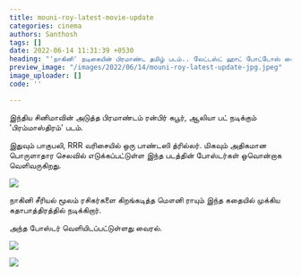 ```yaml
---
title: mouni-roy-latest-movie-update
categories: cinema
authors: Santhosh
tags: []
date: 2022-06-14 11:31:39 +0530
heading: "'நாகினி' நடிகையின் பிரமாண்ட தமிழ் படம்.. லேட்டஸ்ட் ஹாட் போட்டோஸ் வைரல்.! "
preview_image: "/images/2022/06/14/mouni-roy-latest-update-jpg.jpeg"
image_uploader: []
code: ''

---
```

இந்திய சினிமாவின் அடுத்த பிரமாண்டம் ரன்பிர் கபூர், ஆலியா பட் நடிக்கும் 'பிரம்மாஸ்திரம்' படம்.

இதுவும் பாகுபலி, RRR வரிசையில் ஒரு பாண்டஸி த்ரில்லர். மிகவும் அதிகமான பொருளாதார செலவில் எடுக்கப்பட்டுள்ள இந்த படத்தின் போஸ்டர்கள் ஒவொன்றாக வெளிவருகிறது.

![](/images/2022/06/14/mouni-roy-3-jpg.jpeg)

நாகினி சீரியல் மூலம் ரசிகர்களை கிறங்கடித்த மௌனி ராயும் இந்த கதையில் முக்கிய கதாபாத்திரத்தில் நடிக்கிறார்.

அந்த போஸ்டர் வெளியிடப்பட்டுள்ளது வைரல்.

![](/images/2022/06/14/mouni-roy-1-jpg.jpeg)

![](/images/2022/06/14/mouni-roy-2-jpg.jpeg)
